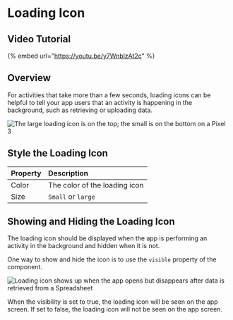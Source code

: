 # Loading Icon

## Video Tutorial

{% embed url="https://youtu.be/y7WnblzAt2c" %}



## Overview

For activities that take more than a few seconds, loading icons can be helpful to tell your app users that an activity is happening in the background, such as retrieving or uploading data.

![The large loading icon is on the top; the small is on the bottom on a Pixel 3](.gitbook/assets/ezgif.com-crop.gif)

## Style the Loading Icon 

| Property | Description |
| :--- | :--- |
| Color | The color of the loading icon |
| Size | `Small` or `large` |

## Showing and Hiding the Loading Icon

The loading icon should be displayed when the app is performing an activity in the background and hidden when it is not. 

One way to show and hide the icon is to use the `visible` property of the component.

![Loading icon shows up when the app opens but disappears after data is retrieved from a Spreadsheet](.gitbook/assets/screen-shot-2019-04-02-at-11.51.13-am.png)

When the visibility is set to true, the loading icon will be seen on the app screen. If set to false, the loading icon will not be seen on the app screen.

